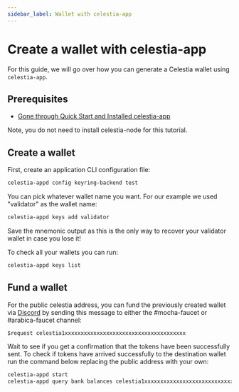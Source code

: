 ```yaml
---
sidebar_label: Wallet with celestia-app
---
```


# Create a wallet with celestia-app

For this guide, we will go over how you can generate a Celestia
wallet using `celestia-app`.

## Prerequisites

* [Gone through Quick Start and Installed celestia-app](../nodes/quick-start.md)

Note, you do not need to install celestia-node for this tutorial.

## Create a wallet

First, create an application CLI configuration file:

```sh
celestia-appd config keyring-backend test
```

You can pick whatever wallet name you want.
For our example we used "validator" as the wallet name:

```sh
celestia-appd keys add validator
```

Save the mnemonic output as this is the only way to
recover your validator wallet in case you lose it!

To check all your wallets you can run:

```sh
celestia-appd keys list
```

## Fund a wallet

For the public celestia address, you can fund the
previously created wallet via [Discord](https://discord.gg/celestiacommunity)
by sending this message to either the #mocha-faucet or #arabica-faucet channel:

```text
$request celestia1xxxxxxxxxxxxxxxxxxxxxxxxxxxxxxxxxxxxxx
```

Wait to see if you get a confirmation that the
tokens have been successfully sent. To check if
tokens have arrived successfully to the destination
wallet run the command below replacing the public
address with your own:

```sh
celestia-appd start
celestia-appd query bank balances celestia1xxxxxxxxxxxxxxxxxxxxxxxxxxxxxxxxxxxxxx
```
